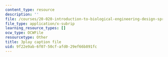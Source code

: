 ```yaml
---
content_type: resource
description: ''
file: /courses/20-020-introduction-to-biological-engineering-design-spring-2009/9f22e9ab6f0750cfafd029ef66b891fc_CUrlh0yrQ8s.vtt
file_type: application/x-subrip
learning_resource_types: []
ocw_type: OCWFile
resourcetype: Other
title: 3play caption file
uid: 9f22e9ab-6f07-50cf-afd0-29ef66b891fc
---
```

